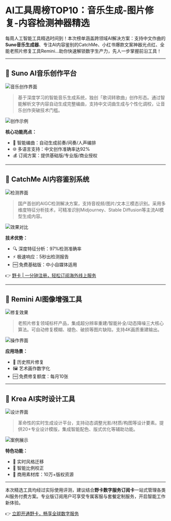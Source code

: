 # AI工具周榜TOP10：音乐生成-图片修复-内容检测神器精选

每周人工智能工具精选时间到！本次榜单涵盖跨领域AI解决方案：支持中文作曲的**Suno音乐生成器**、专注AI内容鉴别的CatchMe、小红书爆款文案神器光点红、全能老照片修复工具Remini...助你快速解锁数字生产力，先人一步掌握前沿工具！

---

## 🥇 Suno AI音乐创作平台

![音乐创作界面](https://bbtdd.com/wp-content/uploads/img/79074783777883.webp)

> 基于深度学习的智能音乐生成系统，独创「歌词转歌曲」创作形态。通过智能解析文字内容自动生成完整编曲，支持中文词曲生成与个性化调校，让音乐创作突破技术门槛。

![创作示例](https://bbtdd.com/wp-content/uploads/img/860665545.webp)

**核心功能亮点：**
- 🎹 智能编曲：自动生成前奏/间奏/人声编排
- 🌐 多语言支持：中文创作准确率达92%
- 💰 订阅方案：提供基础版/专业版/商业授权

---

## 🥈 CatchMe AI内容鉴别系统

![检测界面](https://bbtdd.com/wp-content/uploads/img/600371808.webp)

> 国产首创的AIGC检测解决方案，支持音视频/图片/文本三模态识别。采用多维度特征分析技术，可精准识别Midjourney、Stable Diffusion等主流AI模型生成内容。

![效果对比](https://bbtdd.com/wp-content/uploads/img/1442632713060634.webp)

**技术优势：**
- 🔍 深度特征分析：97%检测准确率
- ⚡️ 极速响应：5秒出检测报告
- 🆓 免费基础版：中小自媒体适用

👉 [野卡 | 一分钟注册，轻松订阅海外线上服务](https://bbtdd.com/yeka)

---

## 🥉 Remini AI图像增强工具

![修复效果](https://bbtdd.com/wp-content/uploads/img/3626089656.webp)

> 老照片修复领域标杆产品，集成超分辨率重建/智能补全/动态降噪三大核心算法。可自动修复模糊、褪色、破损等图片缺陷，支持4K画质重建输出。

![操作界面](https://bbtdd.com/wp-content/uploads/img/28047785265936.webp)

**应用场景：**
- 📸 历史照片修复
- 🖼️ 艺术画作数字化
- 🆓 免费修复额度：每月10张

---

## 🏅 Krea AI实时设计工具

![设计界面](https://bbtdd.com/wp-content/uploads/img/8319403092823465.webp)

> 革命性的实时生成设计平台，支持动态调整光影/材质/构图等设计要素。提供20+专业设计模版，集成智能配色、版式优化等辅助功能。

![案例展示](https://bbtdd.com/wp-content/uploads/img/33444193674064.webp)

**特色功能：**
- 🎨 实时风格迁移
- 📐 智能比例校正
- 💼 商用素材库：10万+版权资源

---

本次精选工具均经过实际使用评测，建议结合**野卡数字服务订阅卡**一站式管理各类AI服务付费方案。专业版订阅用户可享受专属客服与套餐定制服务，开启智能工作新体验。

👉 [立即开通野卡，畅享全球数字服务](https://bbtdd.com/yeka)